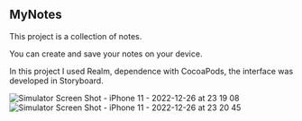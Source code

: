 ## MyNotes

This project is a collection of notes.

You can create and save your notes on your device.

In this project I used Realm, dependence with CocoaPods, the interface was developed in Storyboard.

![Simulator Screen Shot - iPhone 11 - 2022-12-26 at 23 19 08](https://user-images.githubusercontent.com/106093762/209584049-15ca1deb-bf4f-47d4-b92c-929c2559216f.png)
![Simulator Screen Shot - iPhone 11 - 2022-12-26 at 23 20 45](https://user-images.githubusercontent.com/106093762/209584055-60d9cd40-4a12-4d44-b3e0-637a03b7709c.png)
